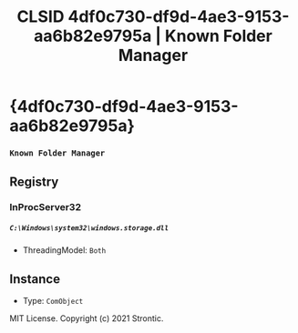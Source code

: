 ﻿---
title: "CLSID 4df0c730-df9d-4ae3-9153-aa6b82e9795a | Known Folder Manager"
excerpt: What is COM-Object CLSID 4df0c730-df9d-4ae3-9153-aa6b82e9795a?
---

# {4df0c730-df9d-4ae3-9153-aa6b82e9795a}

### `Known Folder Manager`

## Registry


### InProcServer32

##### `C:\Windows\system32\windows.storage.dll`
* ThreadingModel: `Both`

## Instance

* Type: `ComObject`

MIT License. Copyright (c) 2021 Strontic.


